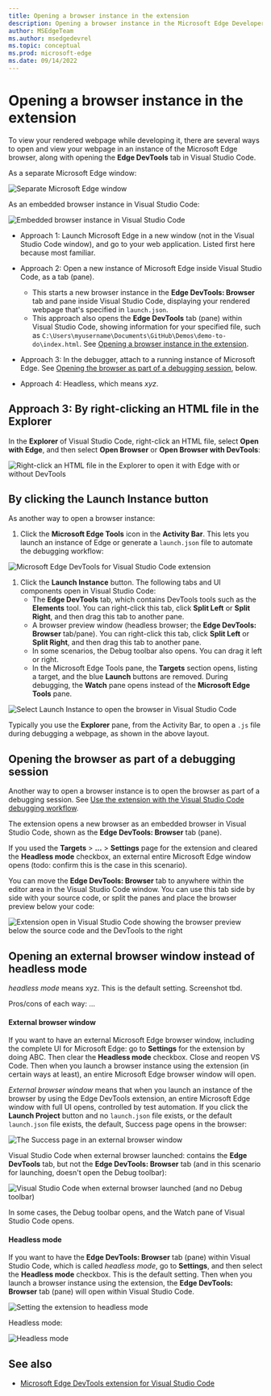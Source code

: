 ```yaml
---
title: Opening a browser instance in the extension
description: Opening a browser instance in the Microsoft Edge Developer Tools extension for Visual Studio Code.
author: MSEdgeTeam
ms.author: msedgedevrel
ms.topic: conceptual
ms.prod: microsoft-edge
ms.date: 09/14/2022
---
```

# Opening a browser instance in the extension

To view your rendered webpage while developing it, there are several ways to open and view your webpage in an instance of the Microsoft Edge browser, along with opening the **Edge DevTools** tab in Visual Studio Code.

As a separate Microsoft Edge window:

![Separate Microsoft Edge window](./opening-browser-instance-images/browser-window.png)

As an embedded browser instance in Visual Studio Code:

![Embedded browser instance in Visual Studio Code](./opening-browser-instance-images/embedded-browser.png)

<!-- todo: link to each of 3 sections.  check topmost nav table.
put the 3 links in order of long article
How specifically do you do each of these approaches?  How do these 3 approaches relate to the long article's sections?
https://docs.microsoft.com/en-us/microsoft-edge/visual-studio-code/microsoft-edge-devtools-extension
-->

*  Approach 1: Launch Microsoft Edge in a new window (not in the Visual Studio Code window), and go to your web application.  Listed first here because most familiar.

*  Approach 2: Open a new instance of Microsoft Edge inside Visual Studio Code, as a tab (pane).
   *  This starts a new browser instance in the **Edge DevTools: Browser** tab and pane inside Visual Studio Code, displaying your rendered webpage that's specified in `launch.json`.
   *  This approach also opens the **Edge DevTools** tab (pane) within Visual Studio Code, showing information for your specified file, such as `C:\Users\myusername\Documents\GitHub\Demos\demo-to-do\index.html`.  See [Opening a browser instance in the extension](./opening-browser-instance.md).

* Approach 3: In the debugger, attach to a running instance of Microsoft Edge.  See [Opening the browser as part of a debugging session](#opening-the-browser-as-part-of-a-debugging-session), below.
<!-- https://docs.microsoft.com/en-us/microsoft-edge/visual-studio-code/microsoft-edge-devtools-extension#opening-the-browser-as-part-of-a-debugging-session -->

*  Approach 4: Headless, which means _xyz_.


<!-- ====================================================================== -->
## Approach 3: By right-clicking an HTML file in the Explorer

In the **Explorer** of Visual Studio Code, right-click an HTML file, select **Open with Edge**, and then select **Open Browser** or **Open Browser with DevTools**:
    
![Right-click an HTML file in the Explorer to open it with Edge with or without DevTools](../microsoft-edge-devtools-extension-images/context-menu-open-in-code.png)


<!-- ====================================================================== -->
## By clicking the Launch Instance button

As another way to open a browser instance:

1. Click the **Microsoft Edge Tools** icon in the **Activity Bar**.  This lets you launch an instance of Edge or generate a `launch.json` file to automate the debugging workflow:

![Microsoft Edge DevTools for Visual Studio Code extension](../microsoft-edge-devtools-extension-images/extension-icon.png)

1. Click the **Launch Instance** button.  The following tabs and UI components open in Visual Studio Code:
   *  The **Edge DevTools** tab, which contains DevTools tools such as the **Elements** tool.  You can right-click this tab, click **Split Left** or **Split Right**, and then drag this tab to another pane.
   *  A browser preview window (headless browser; the **Edge DevTools: Browser** tab/pane).  You can right-click this tab, click **Split Left** or **Split Right**, and then drag this tab to another pane.
   *  In some scenarios, the Debug toolbar also opens.  You can drag it left or right.
   *  In the Microsoft Edge Tools pane, the **Targets** section opens, listing a target, and the blue **Launch** buttons are removed.  During debugging, the **Watch** pane opens instead of the **Microsoft Edge Tools** pane.

![Select Launch Instance to open the browser in Visual Studio Code](../microsoft-edge-devtools-extension-images/devtools-extension-new-browser-instance.png)

Typically you use the **Explorer** pane, from the Activity Bar, to open a `.js` file during debugging a webpage, as shown in the above layout.


<!-- ====================================================================== -->
## Opening the browser as part of a debugging session

Another way to open a browser instance is to open the browser as part of a debugging session.  See [Use the extension with the Visual Studio Code debugging workflow](./debugging-workflow.md).

The extension opens a new browser as an embedded browser in Visual Studio Code, shown as the **Edge DevTools: Browser** tab (pane).

If you used the **Targets** > **...** > **Settings** page for the extension and cleared the **Headless mode** checkbox, an external entire Microsoft Edge window opens (todo: confirm this is the case in this scenario).

You can move the **Edge DevTools: Browser** tab to anywhere within the editor area in the Visual Studio Code window.  You can use this tab side by side with your source code, or split the panes and place the browser preview below your code:

![Extension open in Visual Studio Code showing the browser preview below the source code and the DevTools to the right](../microsoft-edge-devtools-extension-images/browser-split-down.png)


<!-- ====================================================================== -->
## Opening an external browser window instead of headless mode

_headless mode_ means <!--todo-->xyz.  This is the default setting.  Screenshot tbd.

Pros/cons of each way: ...<!--todo-->


#### External browser window

If you want to have an external Microsoft Edge browser window, including the complete UI for Microsoft Edge: go to **Settings**<!--todo--> for the extension by doing ABC.  Then clear the **Headless mode** checkbox. Close and reopen VS Code. Then when you launch a browser instance using the extension (in certain ways at least), an entire Microsoft Edge browser window will open.

_External browser window_ means that when you launch an instance of the browser by using the Edge DevTools extension, an entire Microsoft Edge window with full UI opens, controlled by test automation.  If you click the **Launch Project** button and no `launch.json` file exists, or the default `launch.json` file exists, the default, Success page opens in the browser:

![The Success page in an external browser window](./opening-browser-instance-images/success-page-external-browser.png)

Visual Studio Code when external browser launched: contains the **Edge DevTools** tab, but not the **Edge DevTools: Browser** tab (and in this scenario for launching, doesn't open the Debug toolbar):

![Visual Studio Code when external browser launched (and no Debug toolbar)](./opening-browser-instance-images/vscode-when-external-browser.png)

In some cases,<!--todo: which?--> the Debug toolbar opens, and the Watch pane of Visual Studio Code opens.


#### Headless mode

If you want to have the **Edge DevTools: Browser** tab (pane) within Visual Studio Code, which is called _headless mode_, go to **Settings**, and then select the **Headless mode** checkbox.  This is the default setting.  Then when you launch a browser instance using the extension, the **Edge DevTools: Browser** tab (pane) will open within Visual Studio Code.

![Setting the extension to headless mode](../microsoft-edge-devtools-extension-images/settings-headless.png)
<!-- todo: new screenshot -->

Headless mode:

![Headless mode](../microsoft-edge-devtools-extension-images/headless.png)
<!-- todo: new screenshot -->


<!-- ====================================================================== -->
## See also

* [Microsoft Edge DevTools extension for Visual Studio Code](../microsoft-edge-devtools-extension.md)
